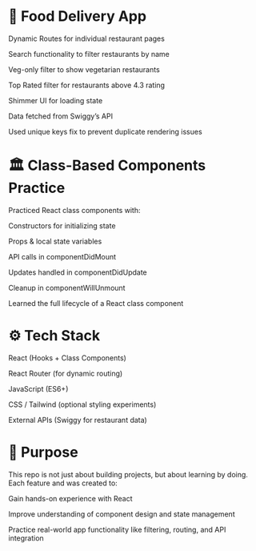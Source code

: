 # 🍴 Food Delivery App

Dynamic Routes for individual restaurant pages

Search functionality to filter restaurants by name

Veg-only filter to show vegetarian restaurants

Top Rated filter for restaurants above 4.3 rating

Shimmer UI for loading state

Data fetched from Swiggy’s API

Used unique keys fix to prevent duplicate rendering issues

# 🏛 Class-Based Components Practice

Practiced React class components with:

Constructors for initializing state

Props & local state variables

API calls in componentDidMount

Updates handled in componentDidUpdate

Cleanup in componentWillUnmount

Learned the full lifecycle of a React class component

# ⚙️ Tech Stack

React (Hooks + Class Components)

React Router (for dynamic routing)

JavaScript (ES6+)

CSS / Tailwind (optional styling experiments)

External APIs (Swiggy for restaurant data)

# 🚀 Purpose

This repo is not just about building projects, but about learning by doing. Each feature and was created to:

Gain hands-on experience with React

Improve understanding of component design and state management

Practice real-world app functionality like filtering, routing, and API integration